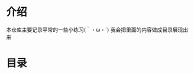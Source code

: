 #                                                         介绍
本仓库主要记录平常的一些小练习(｀・ω・´)
我会把里面的内容做成目录展现出来


#        目录
